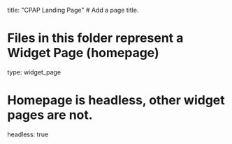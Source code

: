 title: "CPAP Landing Page"  # Add a page title.
# Files in this folder represent a Widget Page (homepage)
type: widget_page

# Homepage is headless, other widget pages are not.
headless: true
